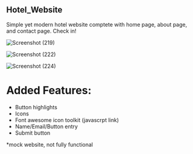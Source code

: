 ## Hotel_Website
Simple yet modern hotel website comptete with home page, about page, and contact page. Check in!

![Screenshot (219)](https://user-images.githubusercontent.com/80584507/114643688-2b4d7c00-9ca4-11eb-8585-6a406e140485.png)

![Screenshot (222)](https://user-images.githubusercontent.com/80584507/114643691-2c7ea900-9ca4-11eb-911a-208f306dc8f2.png)

![Screenshot (224)](https://user-images.githubusercontent.com/80584507/114643687-2b4d7c00-9ca4-11eb-8232-8bfb9bf4ad05.png)

# Added Features:
- Button highlights
- Icons
- Font awesome icon toolkit (javascrpt link)
- Name/Email/Button entry
- Submit button















*mock website, not fully functional
